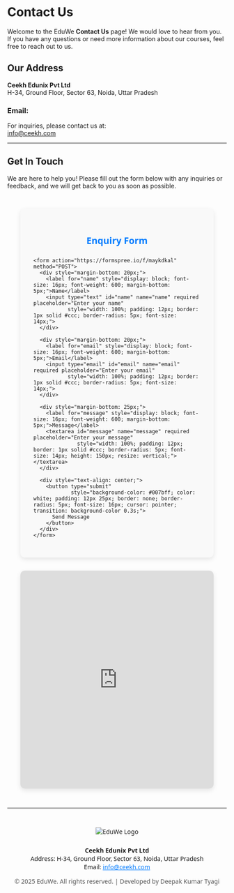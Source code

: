 # Contact Us

Welcome to the EduWe **Contact Us** page! We would love to hear from you. If you have any questions or need more information about our courses, feel free to reach out to us.

## Our Address
**Ceekh Edunix Pvt Ltd**  
H-34, Ground Floor, Sector 63, Noida, Uttar Pradesh

### Email:
For inquiries, please contact us at:  
[info@ceekh.com](mailto:info@ceekh.com)

---

## Get In Touch

We are here to help you! Please fill out the form below with any inquiries or feedback, and we will get back to you as soon as possible.

<div style="display: flex; flex-wrap: wrap; justify-content: space-between; gap: 30px; max-width: 1200px; margin: 0 auto; padding: 30px; font-family: 'Segoe UI', sans-serif;">

  <!-- Contact Form -->
  <div style="flex: 1 1 500px; background: #f9f9f9; padding: 30px; border-radius: 10px; box-shadow: 0 4px 12px rgba(0,0,0,0.1);">
    <h2 style="text-align: center; color: #007bff; margin-bottom: 25px;">Enquiry Form</h2>

    <form action="https://formspree.io/f/maykdkal" method="POST">
      <div style="margin-bottom: 20px;">
        <label for="name" style="display: block; font-size: 16px; font-weight: 600; margin-bottom: 5px;">Name</label>
        <input type="text" id="name" name="name" required placeholder="Enter your name"
               style="width: 100%; padding: 12px; border: 1px solid #ccc; border-radius: 5px; font-size: 14px;">
      </div>

      <div style="margin-bottom: 20px;">
        <label for="email" style="display: block; font-size: 16px; font-weight: 600; margin-bottom: 5px;">Email</label>
        <input type="email" id="email" name="email" required placeholder="Enter your email"
               style="width: 100%; padding: 12px; border: 1px solid #ccc; border-radius: 5px; font-size: 14px;">
      </div>

      <div style="margin-bottom: 25px;">
        <label for="message" style="display: block; font-size: 16px; font-weight: 600; margin-bottom: 5px;">Message</label>
        <textarea id="message" name="message" required placeholder="Enter your message"
                  style="width: 100%; padding: 12px; border: 1px solid #ccc; border-radius: 5px; font-size: 14px; height: 150px; resize: vertical;"></textarea>
      </div>

      <div style="text-align: center;">
        <button type="submit"
                style="background-color: #007bff; color: white; padding: 12px 25px; border: none; border-radius: 5px; font-size: 16px; cursor: pointer; transition: background-color 0.3s;">
          Send Message
        </button>
      </div>
    </form>
  </div>

  <!-- Google Map -->
  <div style="flex: 1 1 500px;">
    <iframe
      src="https://www.google.com/maps?q=28.6288889,77.3793889&hl=es;z=14&output=embed"
      width="100%"
      height="500"
      style="border:0; border-radius: 10px; box-shadow: 0 4px 12px rgba(0,0,0,0.1);"
      allowfullscreen=""
      loading="lazy"
      referrerpolicy="no-referrer-when-downgrade"
    ></iframe>
  </div>
</div>

---

<div style="text-align: center; padding-top: 30px; font-family: 'Segoe UI', sans-serif;">
  <img src="/images/logo.png" alt="EduWe Logo" style="max-width: 150px; height: auto; margin-bottom: 10px;"/>

  <p><strong>Ceekh Edunix Pvt Ltd</strong><br>
  Address: H-34, Ground Floor, Sector 63, Noida, Uttar Pradesh<br>
  Email: <a href="mailto:info@ceekh.com" style="color: #007bff;">info@ceekh.com</a></p>

  <p style="font-size: 14px; color: #555;">
    © 2025 EduWe. All rights reserved. | Developed by Deepak Kumar Tyagi
  </p>
</div>